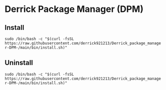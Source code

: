 # Derrick Package Manager (DPM)

## Install

`sudo /bin/bash -c "$(curl -fsSL https://raw.githubusercontent.com/derrick921213/Derrick_package_manager-DPM-/main/bin/install.sh)"`

## Uninstall

`sudo /bin/bash -c "$(curl -fsSL https://raw.githubusercontent.com/derrick921213/Derrick_package_manager-DPM-/main/bin/install.sh)"`
